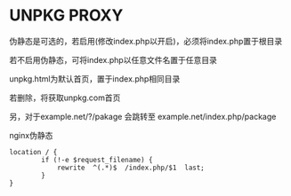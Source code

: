 # UNPKG PROXY

伪静态是可选的，若启用(修改index.php以开启)，必须将index.php置于根目录  

若不启用伪静态，可将index.php以任意文件名置于任意目录  

unpkg.html为默认首页，置于index.php相同目录  

若删除，将获取unpkg.com首页  

另，对于example.net/?/pakage 会跳转至 example.net/index.php/package  

nginx伪静态
```nginx
location / {
        if (!-e $request_filename) {
            rewrite  ^(.*)$  /index.php/$1  last;
        }
}
```